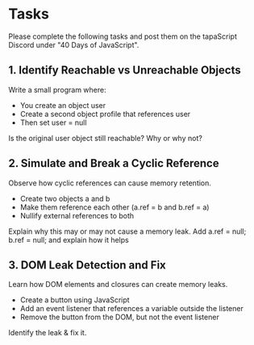 # Tasks

Please complete the following tasks and post them on the tapaScript Discord under "40 Days of JavaScript".

## 1. Identify Reachable vs Unreachable Objects

Write a small program where:

- You create an object user
- Create a second object profile that references user
- Then set user = null

Is the original user object still reachable? Why or why not?

## 2. Simulate and Break a Cyclic Reference

Observe how cyclic references can cause memory retention.

- Create two objects a and b
- Make them reference each other (a.ref = b and b.ref = a)
- Nullify external references to both

Explain why this may or may not cause a memory leak. Add a.ref = null; b.ref = null; and explain how it helps

## 3. DOM Leak Detection and Fix

Learn how DOM elements and closures can create memory leaks.

- Create a button using JavaScript
- Add an event listener that references a variable outside the listener
- Remove the button from the DOM, but not the event listener

Identify the leak & fix it.
